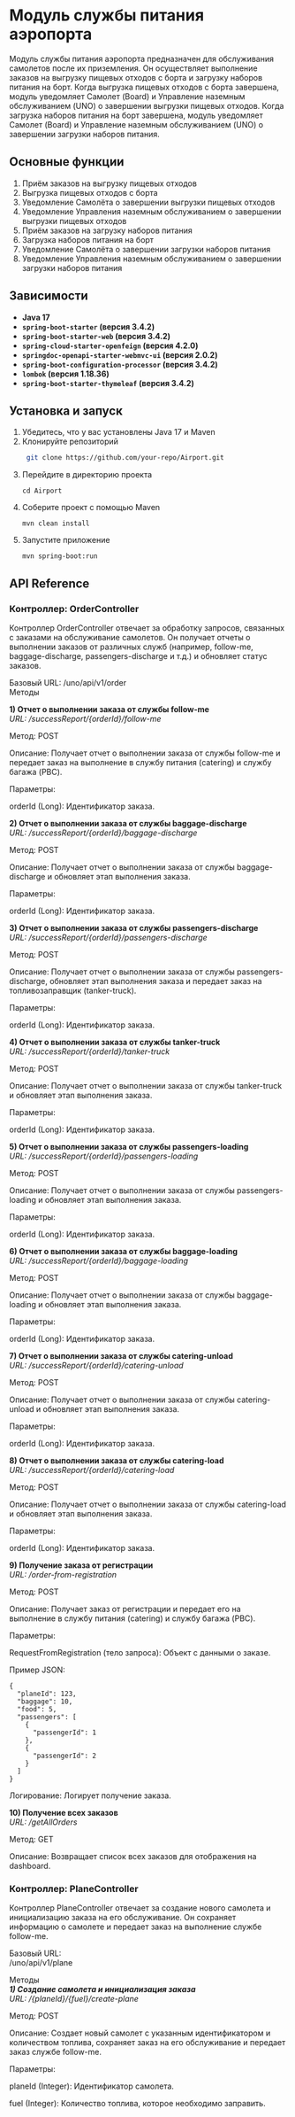 # Модуль службы питания аэропорта
Модуль службы питания аэропорта предназначен для обслуживания самолетов после их приземления. 
Он осуществляет выполнение заказов на выгрузку пищевых отходов с борта и загрузку наборов питания на борт. 
Когда выгрузка пищевых отходов с борта завершена, модуль уведомляет Самолет (Board) и Управление наземным обслуживанием (UNO) о завершении выгрузки пищевых отходов. 
Когда загрузка наборов питания на борт завершена, модуль уведомляет Самолет (Board) и Управление наземным обслуживанием (UNO) о завершении загрузки наборов питания. 

## Основные функции  
1) Приём заказов на выгрузку пищевых отходов
2) Выгрузка пищевых отходов с борта
3) Уведомление Самолёта о завершении выгрузки пищевых отходов
4) Уведомление Управления наземным обслуживанием о завершении выгрузки пищевых отходов
5) Приём заказов на загрузку наборов питания
6) Загрузка наборов питания на борт
7) Уведомление Самолёта о завершении загрузки наборов питания
8) Уведомление Управления наземным обслуживанием о завершении загрузки наборов питания

## Зависимости 
- **Java 17**
- **`spring-boot-starter` (версия 3.4.2)**
- **`spring-boot-starter-web` (версия 3.4.2)**
- **`spring-cloud-starter-openfeign` (версия 4.2.0)**
- **`springdoc-openapi-starter-webmvc-ui` (версия 2.0.2)**
- **`spring-boot-configuration-processor` (версия 3.4.2)**
- **`lombok` (версия 1.18.36)**
- **`spring-boot-starter-thymeleaf` (версия 3.4.2)**

## Установка и запуск
1) Убедитесь, что у вас установлены Java 17 и Maven
2) Клонируйте репозиторий
   ```bash
    git clone https://github.com/your-repo/Airport.git
   ```
3) Перейдите в директорию проекта
   ```
   cd Airport
   ```
4) Соберите проект с помощью Maven
   ```
   mvn clean install
   ```
5) Запустите приложение
   ```
   mvn spring-boot:run
   ```

## API Reference
### Контроллер: OrderController    
Контроллер OrderController отвечает за обработку запросов, связанных с заказами на обслуживание самолетов. Он получает отчеты о выполнении заказов от различных служб (например, follow-me, baggage-discharge, passengers-discharge и т.д.) и обновляет статус заказов.   

Базовый URL:
/uno/api/v1/order   
Методы  

**1) Отчет о выполнении заказа от службы follow-me**  
*URL: /successReport/{orderId}/follow-me*

Метод: POST

Описание: Получает отчет о выполнении заказа от службы follow-me и передает заказ на выполнение в службу питания (catering) и службу багажа (PBC).

Параметры:

orderId (Long): Идентификатор заказа.


**2) Отчет о выполнении заказа от службы baggage-discharge**   
*URL: /successReport/{orderId}/baggage-discharge*    

Метод: POST

Описание: Получает отчет о выполнении заказа от службы baggage-discharge и обновляет этап выполнения заказа.

Параметры:

orderId (Long): Идентификатор заказа.


**3) Отчет о выполнении заказа от службы passengers-discharge**   
*URL: /successReport/{orderId}/passengers-discharge*   

Метод: POST

Описание: Получает отчет о выполнении заказа от службы passengers-discharge, обновляет этап выполнения заказа и передает заказ на топливозаправщик (tanker-truck).

Параметры:

orderId (Long): Идентификатор заказа.


**4) Отчет о выполнении заказа от службы tanker-truck**   
*URL: /successReport/{orderId}/tanker-truck*  

Метод: POST

Описание: Получает отчет о выполнении заказа от службы tanker-truck и обновляет этап выполнения заказа.

Параметры:

orderId (Long): Идентификатор заказа.


**5) Отчет о выполнении заказа от службы passengers-loading**   
*URL: /successReport/{orderId}/passengers-loading*   

Метод: POST

Описание: Получает отчет о выполнении заказа от службы passengers-loading и обновляет этап выполнения заказа.

Параметры:

orderId (Long): Идентификатор заказа.


**6) Отчет о выполнении заказа от службы baggage-loading**   
*URL: /successReport/{orderId}/baggage-loading*  

Метод: POST

Описание: Получает отчет о выполнении заказа от службы baggage-loading и обновляет этап выполнения заказа.

Параметры:

orderId (Long): Идентификатор заказа.


**7) Отчет о выполнении заказа от службы catering-unload**   
*URL: /successReport/{orderId}/catering-unload* 

Метод: POST

Описание: Получает отчет о выполнении заказа от службы catering-unload и обновляет этап выполнения заказа.

Параметры:

orderId (Long): Идентификатор заказа.


**8) Отчет о выполнении заказа от службы catering-load**   
*URL: /successReport/{orderId}/catering-load*  

Метод: POST

Описание: Получает отчет о выполнении заказа от службы catering-load и обновляет этап выполнения заказа.

Параметры:

orderId (Long): Идентификатор заказа.


**9) Получение заказа от регистрации**   
*URL: /order-from-registration*

Метод: POST

Описание: Получает заказ от регистрации и передает его на выполнение в службу питания (catering) и службу багажа (PBC).

Параметры:

RequestFromRegistration (тело запроса): Объект с данными о заказе.

Пример JSON:

```
{
  "planeId": 123,
  "baggage": 10,
  "food": 5,
  "passengers": [
    {
      "passengerId": 1
    },
    {
      "passengerId": 2
    }
  ]
}
```
Логирование: Логирует получение заказа.

**10) Получение всех заказов**   
*URL: /getAllOrders*

Метод: GET

Описание: Возвращает список всех заказов для отображения на dashboard.


### Контроллер: PlaneController     
Контроллер PlaneController отвечает за создание нового самолета и инициализацию заказа на его обслуживание. Он сохраняет информацию о самолете и передает заказ на выполнение службе follow-me.

Базовый URL:  
/uno/api/v1/plane   

Методы   
***1) Создание самолета и инициализация заказа***    
*URL: /{planeId}/{fuel}/create-plane*      

Метод: POST    

Описание: Создает новый самолет с указанным идентификатором и количеством топлива, сохраняет заказ на его обслуживание и передает заказ службе follow-me.

Параметры:

planeId (Integer): Идентификатор самолета.

fuel (Integer): Количество топлива, которое необходимо заправить.
